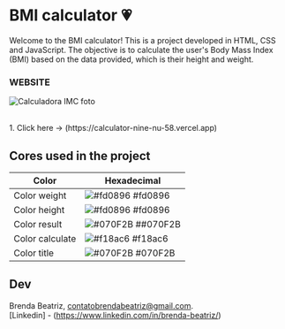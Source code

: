 # BMI calculator 💗

Welcome to the BMI calculator! This is a project developed in HTML, CSS and JavaScript. The objective is to calculate the user's Body Mass Index (BMI) based on the data provided, which is their height and weight.

### WEBSITE
![Calculadora IMC foto](https://github.com/Brwnds/IMC-CALCULADORA/assets/121124773/3b7be6f8-df93-40dc-92d4-bc1c939602d8)


<br>
1. Click here → (https://calculator-nine-nu-58.vercel.app)

## Cores used in the project
| Color             | Hexadecimal                                                       |
| ----------------- | ------------------------------------------------------------------|
| Color weight      | ![#fd0896](https://via.placeholder.com/10/000000?text=+) #fd0896 |
| Color height      | ![#fd0896](https://via.placeholder.com/10/F8F4EC?text=+) #fd0896 |
| Color result      | ![#070F2B](https://via.placeholder.com/10/D63484?text=+) ##070F2B  |
| Color calculate   | ![#f18ac6](https://via.placeholder.com/10/FF9BD2?text=+) #f18ac6 |
| Color title       | ![#070F2B](https://via.placeholder.com/10/402B3A?text=+) #070F2B |

## Dev
Brenda Beatriz, contatobrendabeatriz@gmail.com.<br>
[Linkedin] - (https://www.linkedin.com/in/brenda-beatriz/)
